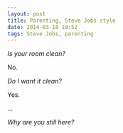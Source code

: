 ```yaml
---
layout: post
title: Parenting, Steve Jobs style
date: 2014-03-18 19:52
tags: Steve Jobs, parenting
---
```


*Is your room clean?*

No. 

*Do I want it clean?*

Yes. 

...

*Why are you still here?*
